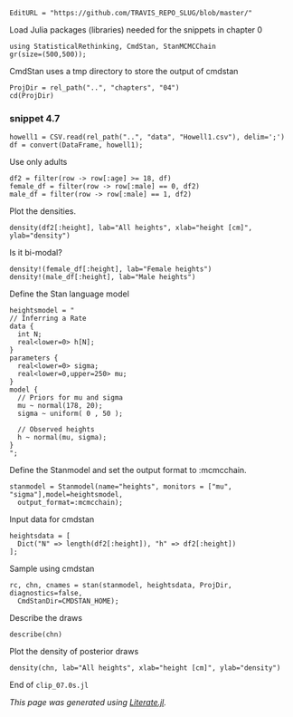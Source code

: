 ```@meta
EditURL = "https://github.com/TRAVIS_REPO_SLUG/blob/master/"
```

Load Julia packages (libraries) needed  for the snippets in chapter 0

```@example clip_07.0s
using StatisticalRethinking, CmdStan, StanMCMCChain
gr(size=(500,500));
```

CmdStan uses a tmp directory to store the output of cmdstan

```@example clip_07.0s
ProjDir = rel_path("..", "chapters", "04")
cd(ProjDir)
```

### snippet 4.7

```@example clip_07.0s
howell1 = CSV.read(rel_path("..", "data", "Howell1.csv"), delim=';')
df = convert(DataFrame, howell1);
```

Use only adults

```@example clip_07.0s
df2 = filter(row -> row[:age] >= 18, df)
female_df = filter(row -> row[:male] == 0, df2)
male_df = filter(row -> row[:male] == 1, df2)
```

Plot the densities.

```@example clip_07.0s
density(df2[:height], lab="All heights", xlab="height [cm]", ylab="density")
```

Is it bi-modal?

```@example clip_07.0s
density!(female_df[:height], lab="Female heights")
density!(male_df[:height], lab="Male heights")
```

Define the Stan language model

```@example clip_07.0s
heightsmodel = "
// Inferring a Rate
data {
  int N;
  real<lower=0> h[N];
}
parameters {
  real<lower=0> sigma;
  real<lower=0,upper=250> mu;
}
model {
  // Priors for mu and sigma
  mu ~ normal(178, 20);
  sigma ~ uniform( 0 , 50 );

  // Observed heights
  h ~ normal(mu, sigma);
}
";
```

Define the Stanmodel and set the output format to :mcmcchain.

```@example clip_07.0s; continued = true
stanmodel = Stanmodel(name="heights", monitors = ["mu", "sigma"],model=heightsmodel,
  output_format=:mcmcchain);
```

Input data for cmdstan

```@example clip_07.0s
heightsdata = [
  Dict("N" => length(df2[:height]), "h" => df2[:height])
];
```

Sample using cmdstan

```@example clip_07.0s; continued = true
rc, chn, cnames = stan(stanmodel, heightsdata, ProjDir, diagnostics=false,
  CmdStanDir=CMDSTAN_HOME);
```

Describe the draws

```@example clip_07.0s
describe(chn)
```

Plot the density of posterior draws

```@example clip_07.0s
density(chn, lab="All heights", xlab="height [cm]", ylab="density")
```

End of `clip_07.0s.jl`

*This page was generated using [Literate.jl](https://github.com/fredrikekre/Literate.jl).*

